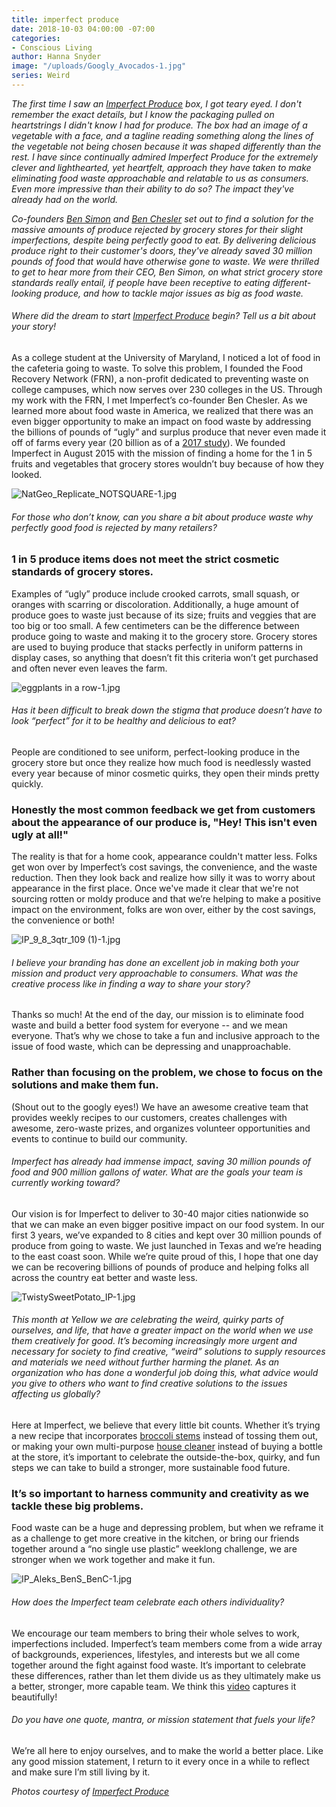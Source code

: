 ```yaml
---
title: imperfect produce
date: 2018-10-03 04:00:00 -07:00
categories:
- Conscious Living
author: Hanna Snyder
image: "/uploads/Googly_Avocados-1.jpg"
series: Weird
---
```


_The first time I saw an [Imperfect Produce](https://www.imperfectproduce.com/home.php) box, I got teary eyed. I don't remember the exact details, but I know the packaging pulled on heartstrings I didn't know I had for produce. The box had an image of a vegetable with a face, and a tagline reading something along the lines of the vegetable not being chosen because it was shaped differently than the rest. I have since continually admired Imperfect Produce for the extremely clever and lighthearted, yet heartfelt, approach they have taken to make eliminating food waste approachable and relatable to us as consumers. Even more impressive than their ability to do so? The impact they've already had on the world._ 

_Co-founders [Ben Simon](https://www.imperfectproduce.com/p-3-about-us.html) and [Ben Chesler](https://www.imperfectproduce.com/p-3-about-us.html) set out to find a solution for the massive amounts of produce rejected by grocery stores for their slight imperfections, despite being perfectly good to eat. By delivering delicious produce right to their customer's doors, they've already saved 30 million pounds of food that would have otherwise gone to waste. We were thrilled to get to hear more from their CEO, Ben Simon, on what strict grocery store standards really entail, if people have been receptive to eating different-looking produce, and how to tackle major issues as big as food waste._

###### Where did the dream to start [Imperfect Produce](https://www.imperfectproduce.com/) begin? Tell us a bit about your story!

As a college student at the University of Maryland, I noticed a lot of food in the cafeteria going to waste. To solve this problem, I founded the Food Recovery Network (FRN), a non-profit dedicated to preventing waste on college campuses, which now serves over 230 colleges in the US. Through my work with the FRN, I met Imperfect’s co-founder Ben Chesler. As we learned more about food waste in America, we realized that there was an even bigger opportunity to make an impact on food waste by addressing the billions of pounds of “ugly” and surplus produce that never even made it off of farms every year (20 billion as of a [2017 study](https://www.nrdc.org/sites/default/files/wasted-2017-report.pdf)). We founded Imperfect in August 2015 with the mission of finding a home for the 1 in 5 fruits and vegetables that grocery stores wouldn’t buy because of how they looked.

![NatGeo_Replicate_NOTSQUARE-1.jpg](/uploads/NatGeo_Replicate_NOTSQUARE-1.jpg)

###### For those who don’t know, can you share a bit about produce waste why perfectly good food is rejected by many retailers?

### 1 in 5 produce items does not meet the strict cosmetic standards of grocery stores. 

Examples of “ugly” produce include crooked carrots, small squash, or oranges with scarring or discoloration. Additionally, a huge amount of produce goes to waste just because of its size; fruits and veggies that are too big or too small. A few centimeters can be the difference between produce going to waste and making it to the grocery store. Grocery stores are used to buying produce that stacks perfectly in uniform patterns in display cases, so anything that doesn’t fit this criteria won’t get purchased and often never even leaves the farm. 

![eggplants in a row-1.jpg](/uploads/eggplants%20in%20a%20row-1.jpg)

###### Has it been difficult to break down the stigma that produce doesn’t have to look “perfect” for it to be healthy and delicious to eat?

People are conditioned to see uniform, perfect-looking produce in the grocery store but once they realize how much food is needlessly wasted every year because of minor cosmetic quirks, they open their minds pretty quickly. 

### Honestly the most common feedback we get from customers about the appearance of our produce is, "Hey! This isn't even ugly at all!" 

The reality is that for a home cook, appearance couldn't matter less. Folks get won over by Imperfect’s cost savings, the convenience, and the waste reduction. Then they look back and realize how silly it was to worry about appearance in the first place. Once we've made it clear that we're not sourcing rotten or moldy produce and that we’re helping to make a positive impact on the environment, folks are won over, either by the cost savings, the convenience or both! 

![IP_9_8_3qtr_109 (1)-1.jpg](/uploads/IP_9_8_3qtr_109%20(1)-1.jpg) 

###### I believe your branding has done an excellent job in making both your mission and product very approachable to consumers. What was the creative process like in finding a way to share your story?

Thanks so much! At the end of the day, our mission is to eliminate food waste and build a better food system for everyone -- and we mean everyone. That’s why we chose to take a fun and inclusive approach to the issue of food waste, which can be depressing and unapproachable. 

### Rather than focusing on the problem, we chose to focus on the solutions and make them fun.

(Shout out to the googly eyes!) We have an awesome creative team that provides weekly recipes to our customers, creates challenges with awesome, zero-waste prizes, and organizes volunteer opportunities and events to continue to build our community.

###### Imperfect has already had immense impact, saving 30 million pounds of food and 900 million gallons of water. What are the goals your team is currently working toward?

Our vision is for Imperfect to deliver to 30-40 major cities nationwide so that we can make an even bigger positive impact on our food system. In our first 3 years, we’ve expanded to 8 cities and kept over 30 million pounds of produce from going to waste. We just launched in Texas and we’re heading to the east coast soon. While we’re quite proud of this, I hope that one day we can be recovering billions of pounds of produce and helping folks all across the country eat better and waste less.

![TwistySweetPotato_IP-1.jpg](/uploads/TwistySweetPotato_IP-1.jpg)

###### This month at Yellow we are celebrating the weird, quirky parts of ourselves, and life, that have a greater impact on the world when we use them creatively for good. It’s becoming increasingly more urgent and necessary for society to find creative, “weird” solutions to supply resources and materials we need without further harming the planet. As an organization who has done a wonderful job doing this, what advice would you give to others who want to find creative solutions to the issues affecting us globally?

Here at Imperfect, we believe that every little bit counts. Whether it’s trying a new recipe that incorporates [broccoli stems](https://www.imperfectrecipes.com/broccoli-stem-hummus/) instead of tossing them out, or making your own multi-purpose [house cleaner](https://www.imperfectrecipes.com/grapefruit-rosemary-house-cleaner/) instead of buying a bottle at the store, it’s important to celebrate the outside-the-box, quirky, and fun steps we can take to build a stronger, more sustainable food future. 

### It’s so important to harness community and creativity as we tackle these big problems. 

Food waste can be a huge and depressing problem, but when we reframe it as a challenge to get more creative in the kitchen, or bring our friends together around a “no single use plastic” weeklong challenge, we are stronger when we work together and make it fun. 

![IP_Aleks_BenS_BenC-1.jpg](/uploads/IP_Aleks_BenS_BenC-1.jpg)

###### How does the Imperfect team celebrate each others individuality?

We encourage our team members to bring their whole selves to work, imperfections included. Imperfect’s team members come from a wide array of backgrounds, experiences, lifestyles, and interests but we all come together around the fight against food waste. It’s important to celebrate these differences, rather than let them divide us as they ultimately make us a better, stronger, more capable team. We think this [video](https://www.facebook.com/imperfectproduce/videos/meet-the-imperfect-team/654453654932483/) captures it beautifully!

###### Do you have one quote, mantra, or mission statement that fuels your life?

We’re all here to enjoy ourselves, and to make the world a better place. Like any good mission statement, I return to it every once in a while to reflect and make sure I’m still living by it.

_Photos courtesy of [Imperfect Produce](https://www.imperfectproduce.com/)_